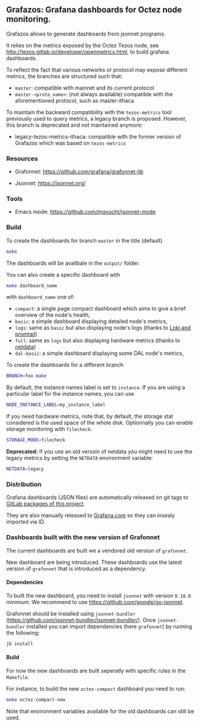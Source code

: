 ## Grafazos: Grafana dashboards for Octez node monitoring.

Grafazos allows to generate dashboards from jsonnet programs.

It relies on the metrics exposed by the Octez Tezos node, see http://tezos.gitlab.io/developer/openmetrics.html, to build grafana dashboards.

To reflect the fact that various networks or protocol may expose different metrics, the branches are structured such that:

- `master`: compatible with mainnet and its current protocol
- `master-<proto_name>`: (not always available) compatible with the aforementioned protocol, such as master-ithaca

To maintain the backward compatibility with the `tezos-metrics` tool previously used to query metrics,
a legacy branch is proposed. However, this branch is deprecated and not maintained anymore:

- legacy-tezos-metrics-ithaca: compatible with the former version of Grafazos which was based on `tezos-metrics`

### Resources

- Grafonnet: https://github.com/grafana/grafonnet-lib

- Jsonnet: https://jsonnet.org/

### Tools

- Emacs mode: https://github.com/mgyucht/jsonnet-mode

### Build

To create the dashboards for branch `master` in the title (default)

```sh
make
```

The dashboards will be availbale in the `output/` folder.

You can also create a specific dashboard with

```sh
make dashboard_name
```

with `dashboard_name` one of:
- `compact`: a single page compact dashboard which aims to give a
  brief overview of the node's health,
- `basic`: a simple dashboard displaying detailed node's metrics,
- `logs`: same as `basic` but also displaying node's logs (thanks to [Loki and promtail](https://github.com/grafana/loki))
- `full`: same as `logs` but also displaying hardware metrics (thanks to [netdata](https://www.netdata.cloud/))
- `dal-basic`: a simple dashboard displaying some DAL node's metrics,

To create the dashboards for a different branch

```sh
BRANCH=foo make
```

By default, the instance names label is set to `instance`. If you are
using a particular label for the instance names, you can use

```sh
NODE_INSTANCE_LABEL=my_instance_label
```

If you need hardware metrics, note that, by default, the storage stat considered is the used space of the whole disk.
Optionnally you can enable storage monitoring with ``filecheck``:

```sh
STORAGE_MODE=filecheck
```

**Deprecated:**
If you use an old versoin of netdata you might need to use the legacy metrics by setting the `NETDATA` environment variable:

```sh
NETDATA=legacy
```

### Distribution

Grafana dashboards (JSON files) are automatically released on git tags to [GitLab packages of this project](https://gitlab.com/nomadic-labs/grafazos/-/packages).

They are also manually released to [Grafana.com](https://grafana.com/grafana/dashboards/)
so they can insealy imported via ID.

### Dashboards built with the new version of Grafonnet

The current dashboards are built we a vendored old version of `grafonnet`.

New dashboard are being introduced. These dashboards use the latest version of `grafonnet` that is introduced as a dependency.

#### Dependencies

To built the new dashboard, you need to install `jsonnet` with version `0.18.0` minimum.
We recommend to use https://github.com/google/go-jsonnet.

Grafonnet should be installed using `jsonnet-bundler` (https://github.com/jsonnet-bundler/jsonnet-bundler/).
Once `jsonnet-bundler` installed you can import dependencies (here `grafonnet`) by running the following:

```sh
jb install
```

#### Build

For now the new dashboards are built seperatly with specific rules in the `Makefile`.

For instance, to build the new `octez-compact` dashboard you need to run:

```sh
make octez-compact-new
```

Note that environment variables available for the old dashboards can still be used.
